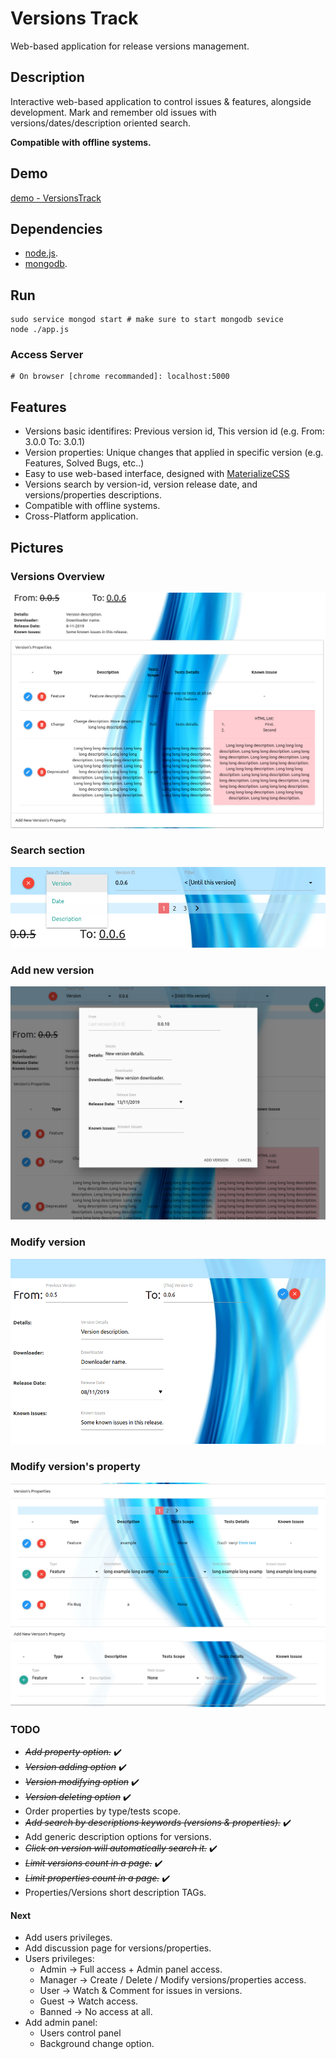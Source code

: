 <!--[![Github All Releases](https://img.shields.io/github/downloads/korelkashri/VersionsTrack/total.svg)]()-->

# Versions Track
Web-based application for release versions management.

## Description
Interactive web-based application to control issues & features, alongside development.
Mark and remember old issues with versions/dates/description oriented search.

**Compatible with offline systems.**

## Demo
[demo - VersionsTrack](https://versions-track.herokuapp.com/)

## Dependencies
* [node.js](https://nodejs.org/en/).
* [mongodb](https://www.mongodb.com/).

## Run
```
sudo service mongod start # make sure to start mongodb sevice
node ./app.js
```

### Access Server
```
# On browser [chrome recommanded]: localhost:5000
```

## Features
* Versions basic identifires: Previous version id, This version id (e.g. From: 3.0.0 To: 3.0.1)
* Version properties: Unique changes that applied in specific version (e.g. Features, Solved Bugs, etc..)
* Easy to use web-based interface, designed with [MaterializeCSS](https://materializecss.com/)
* Versions search by version-id, version release date, and versions/properties descriptions.
* Compatible with offline systems.
* Cross-Platform application.

## Pictures
### Versions Overview
![Version Overview](./docs/images/VersionsTrack-11.png)

### Search section
![Search section](./docs/images/VersionsTrack-12-Search.png)

### Add new version
![Add new version](./docs/images/VersionsTrack-13-NewVersion.png)

### Modify version
![Modify version](./docs/images/VersionsTrack-14-ModifyVersion.png)

### Modify version's property
![Modify version's property](./docs/images/VersionsTrack-15-ModifyProperty.png)

### TODO
* *~~Add property option.~~* :heavy_check_mark:
* *~~Version adding option~~* :heavy_check_mark:
* *~~Version modifying option~~* :heavy_check_mark:
* *~~Version deleting option~~* :heavy_check_mark:
* Order properties by type/tests scope.
* *~~Add search by descriptions keywords (versions & properties).~~* :heavy_check_mark:
* Add generic description options for versions.
* *~~Click on version will automatically search it.~~* :heavy_check_mark:
* *~~Limit versions count in a page.~~* :heavy_check_mark:
* *~~Limit properties count in a page.~~* :heavy_check_mark:
* Properties/Versions short description TAGs.

#### Next
* Add users privileges.
* Add discussion page for versions/properties.
* Users privileges:
    * Admin    -> Full access + Admin panel access.
    * Manager  -> Create / Delete / Modify versions/properties access.
    * User     -> Watch & Comment for issues in versions.
    * Guest    -> Watch access.
    * Banned   -> No access at all.
* Add admin panel:
    * Users control panel
    * Background change option.